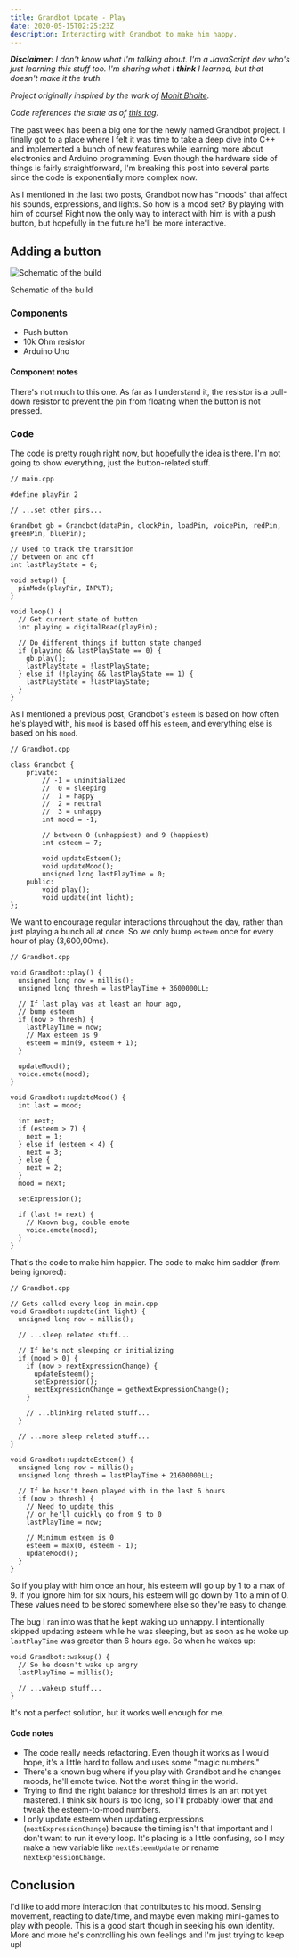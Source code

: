 ```yaml
---
title: Grandbot Update - Play 
date: 2020-05-15T02:25:23Z
description: Interacting with Grandbot to make him happy.
---
```


_**Disclaimer:** I don't know what I'm talking about. I'm a JavaScript dev who's just learning this stuff too. I'm sharing what I **think** I learned, but that doesn't make it the truth._

_Project originally inspired by the work of [Mohit Bhoite](https://twitter.com/MohitBhoite)._

_Code references the state as of [this tag](https://github.com/handeyeco/Grandbot/tree/2020-05-15)._

The past week has been a big one for the newly named Grandbot project. I finally got to a place where I felt it was time to take a deep dive into C++ and implemented a bunch of new features while learning more about electronics and Arduino programming. Even though the hardware side of things is fairly straightforward, I'm breaking this post into several parts since the code is exponentially more complex now.

As I mentioned in the last two posts, Grandbot now has "moods" that affect his sounds, expressions, and lights. So how is a mood set? By playing with him of course! Right now the only way to interact with him is with a push button, but hopefully in the future he'll be more interactive.

## Adding a button

![Schematic of the build](./schematic.jpeg)
<figcaption>Schematic of the build</figcaption>

### Components

- Push button
- 10k Ohm resistor
- Arduino Uno

#### Component notes

There's not much to this one. As far as I understand it, the resistor is a pull-down resistor to prevent the pin from floating when the button is not pressed.

### Code

The code is pretty rough right now, but hopefully the idea is there. I'm not going to show everything, just the button-related stuff.

``` Arduino
// main.cpp

#define playPin 2

// ...set other pins...

Grandbot gb = Grandbot(dataPin, clockPin, loadPin, voicePin, redPin, greenPin, bluePin);

// Used to track the transition
// between on and off
int lastPlayState = 0;

void setup() {
  pinMode(playPin, INPUT);
}

void loop() {
  // Get current state of button
  int playing = digitalRead(playPin);

  // Do different things if button state changed
  if (playing && lastPlayState == 0) {
    gb.play();
    lastPlayState = !lastPlayState;
  } else if (!playing && lastPlayState == 1) {
    lastPlayState = !lastPlayState;
  }
}
```

As I mentioned a previous post, Grandbot's `esteem` is based on how often he's played with, his `mood` is based off his `esteem`, and everything else is based on his `mood`.

``` Arduino
// Grandbot.cpp

class Grandbot {
    private:
        // -1 = uninitialized
        //  0 = sleeping
        //  1 = happy
        //  2 = neutral
        //  3 = unhappy
        int mood = -1;

        // between 0 (unhappiest) and 9 (happiest)
        int esteem = 7;

        void updateEsteem();
        void updateMood();
        unsigned long lastPlayTime = 0;
    public:
        void play();
        void update(int light);
};
```

We want to encourage regular interactions throughout the day, rather than just playing a bunch all at once. So we only bump `esteem` once for every hour of play (3,600,00ms).

``` Arduino
// Grandbot.cpp

void Grandbot::play() {
  unsigned long now = millis();
  unsigned long thresh = lastPlayTime + 3600000LL;

  // If last play was at least an hour ago,
  // bump esteem
  if (now > thresh) {
    lastPlayTime = now;
    // Max esteem is 9
    esteem = min(9, esteem + 1);
  }

  updateMood();
  voice.emote(mood);
}

void Grandbot::updateMood() {
  int last = mood;

  int next;
  if (esteem > 7) {
    next = 1;
  } else if (esteem < 4) {
    next = 3;
  } else {
    next = 2;
  }
  mood = next;

  setExpression();

  if (last != next) {
    // Known bug, double emote
    voice.emote(mood);
  }
}
```

That's the code to make him happier. The code to make him sadder (from being ignored):

``` Arduino
// Grandbot.cpp

// Gets called every loop in main.cpp
void Grandbot::update(int light) {
  unsigned long now = millis();

  // ...sleep related stuff...
  
  // If he's not sleeping or initializing
  if (mood > 0) {
    if (now > nextExpressionChange) {
      updateEsteem();
      setExpression();
      nextExpressionChange = getNextExpressionChange();
    }

    // ...blinking related stuff...
  }

  // ...more sleep related stuff...
}

void Grandbot::updateEsteem() {
  unsigned long now = millis();
  unsigned long thresh = lastPlayTime + 21600000LL;

  // If he hasn't been played with in the last 6 hours
  if (now > thresh) {
    // Need to update this
    // or he'll quickly go from 9 to 0
    lastPlayTime = now;

    // Minimum esteem is 0
    esteem = max(0, esteem - 1);
    updateMood();
  }
}
```

So if you play with him once an hour, his esteem will go up by 1 to a max of 9. If you ignore him for six hours, his esteem will go down by 1 to a min of 0. These values need to be stored somewhere else so they're easy to change.

The bug I ran into was that he kept waking up unhappy. I intentionally skipped updating esteem while he was sleeping, but as soon as he woke up `lastPlayTime` was greater than 6 hours ago. So when he wakes up:

``` Arduino
void Grandbot::wakeup() {
  // So he doesn't wake up angry
  lastPlayTime = millis();

  // ...wakeup stuff...
}
```

It's not a perfect solution, but it works well enough for me.

#### Code notes

- The code really needs refactoring. Even though it works as I would hope, it's a little hard to follow and uses some "magic numbers."
- There's a known bug where if you play with Grandbot and he changes moods, he'll emote twice. Not the worst thing in the world.
- Trying to find the right balance for threshold times is an art not yet mastered. I think six hours is too long, so I'll probably lower that and tweak the esteem-to-mood numbers.
- I only update esteem when updating expressions (`nextExpressionChange`) because the timing isn't that important and I don't want to run it every loop. It's placing is a little confusing, so I may make a new variable like `nextEsteemUpdate` or rename `nextExpressionChange`.

## Conclusion

I'd like to add more interaction that contributes to his mood. Sensing movement, reacting to date/time, and maybe even making mini-games to play with people. This is a good start though in seeking his own identity. More and more he's controlling his own feelings and I'm just trying to keep up!